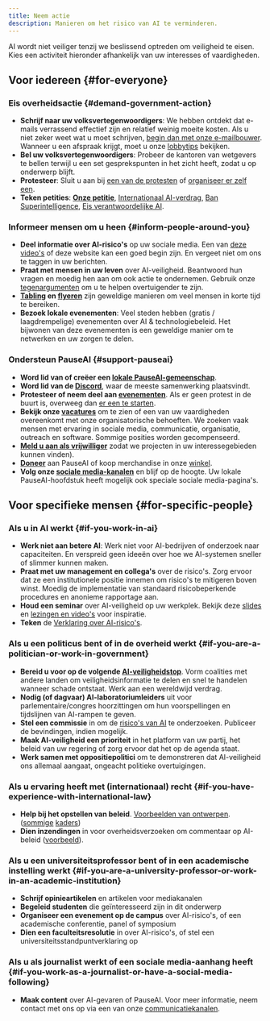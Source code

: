 ```yaml
---
title: Neem actie
description: Manieren om het risico van AI te verminderen.
---
```


AI wordt niet veiliger tenzij we beslissend optreden om veiligheid te eisen.
Kies een activiteit hieronder afhankelijk van uw interesses of vaardigheden.

## Voor iedereen {#for-everyone}

### Eis overheidsactie {#demand-government-action}

- **Schrijf naar uw volksvertegenwoordigers**: We hebben ontdekt dat e-mails verrassend effectief zijn en relatief weinig moeite kosten. Als u niet zeker weet wat u moet schrijven, [begin dan met onze e-mailbouwer](/email-builder). Wanneer u een afspraak krijgt, moet u onze [lobbytips](/lobby-tips) bekijken.
- **Bel uw volksvertegenwoordigers**: Probeer de kantoren van wetgevers te bellen terwijl u een set gesprekspunten in het zicht heeft, zodat u op onderwerp blijft.
- **Protesteer**: Sluit u aan bij [een van de protesten](https://pauseai.info/protests) of [organiseer er zelf een](https://pauseai.info/organizing-a-protest).
- **Teken petities**: [**Onze petitie**](/statement), [Internationaal AI-verdrag](https://aitreaty.org), [Ban Superintelligence](https://chng.it/Djjfj2Gmpk), [Eis verantwoordelijke AI](https://www.change.org/p/artificial-intelligence-time-is-running-out-for-responsible-ai-development-91f0a02c-130a-46e1-9e55-70d6b274f4df).

### Informeer mensen om u heen {#inform-people-around-you}

- **Deel informatie over AI-risico's** op uw sociale media. Een van [deze video's](https://www.youtube.com/watch?v=xBqU1QxCao8&list=PLI46NoubGtIJa0JVCBR-9CayxCOmU0EJt) of deze website kan een goed begin zijn. En vergeet niet om ons te taggen in uw berichten.
- **Praat met mensen in uw leven** over AI-veiligheid. Beantwoord hun vragen en moedig hen aan om ook actie te ondernemen. Gebruik onze [tegenargumenten](/counterarguments) om u te helpen overtuigender te zijn.
- **[Tabling](/tabling) en [flyeren](/flyering)** zijn geweldige manieren om veel mensen in korte tijd te bereiken.
- **Bezoek lokale evenementen**: Veel steden hebben (gratis / laagdrempelige) evenementen over AI & technologiebeleid. Het bijwonen van deze evenementen is een geweldige manier om te netwerken en uw zorgen te delen.

### Ondersteun PauseAI {#support-pauseai}

- **Word lid van of creëer een [lokale PauseAI-gemeenschap](/communities)**.
- **Word lid van de [Discord](https://discord.gg/T3YrWUJsJ5)**, waar de meeste samenwerking plaatsvindt.
- **Protesteer of neem deel aan [evenementen](/events)**. Als er geen protest in de buurt is, overweeg dan [er een te starten](/organizing-a-protest).
- **Bekijk onze [vacatures](/vacancies)** om te zien of een van uw vaardigheden overeenkomt met onze organisatorische behoeften. We zoeken vaak mensen met ervaring in sociale media, communicatie, organisatie, outreach en software. Sommige posities worden gecompenseerd.
- **[Meld u aan als vrijwilliger](/join)** zodat we projecten in uw interessegebieden kunnen vinden).
- **[Doneer](/donate)** aan PauseAI of koop merchandise in onze [winkel](https://pauseai-shop.fourthwall.com/).
- **Volg onze [sociale media-kanalen](https://linktr.ee/pauseai)** en blijf op de hoogte. Uw lokale PauseAI-hoofdstuk heeft mogelijk ook speciale sociale media-pagina's.

## Voor specifieke mensen {#for-specific-people}

### Als u in AI werkt {#if-you-work-in-ai}

- **Werk niet aan betere AI**: Werk niet voor AI-bedrijven of onderzoek naar capaciteiten. En verspreid geen ideeën over hoe we AI-systemen sneller of slimmer kunnen maken.
- **Praat met uw management en collega's** over de risico's. Zorg ervoor dat ze een institutionele positie innemen om risico's te mitigeren boven winst. Moedig de implementatie van standaard risicobeperkende procedures en anonieme rapportage aan.
- **Houd een seminar** over AI-veiligheid op uw werkplek. Bekijk deze [slides](https://drive.google.com/drive/u/1/folders/1p9VtopzMV6Xpk4p6EGYUTna4fLE6G8hd) en [lezingen en video's](https://www.youtube.com/playlist?list=PLI46NoubGtIJa0JVCBR-9CayxCOmU0EJt) voor inspiratie.
- **Teken** de [Verklaring over AI-risico's](https://www.safe.ai/statement-on-ai-risk).

### Als u een politicus bent of in de overheid werkt {#if-you-are-a-politician-or-work-in-government}

- **Bereid u voor op de volgende [AI-veiligheidstop](/summit)**. Vorm coalities met andere landen om veiligheidsinformatie te delen en snel te handelen wanneer schade ontstaat. Werk aan een wereldwijd verdrag.
- **Nodig (of dagvaar) AI-laboratoriumleiders** uit voor parlementaire/congres hoorzittingen om hun voorspellingen en tijdslijnen van AI-rampen te geven.
- **Stel een commissie** in om de [risico's van AI](/risks) te onderzoeken. Publiceer de bevindingen, indien mogelijk.
- **Maak AI-veiligheid een prioriteit** in het platform van uw partij, het beleid van uw regering of zorg ervoor dat het op de agenda staat.
- **Werk samen met oppositiepolitici** om te demonstreren dat AI-veiligheid ons allemaal aangaat, ongeacht politieke overtuigingen.

### Als u ervaring heeft met (internationaal) recht {#if-you-have-experience-with-international-law}

- **Help bij het opstellen van beleid**. [Voorbeelden van ontwerpen](https://www.campaignforaisafety.org/celebrating-the-winners-law-student-moratorium-treaty-competition/). ([sommige](https://futureoflife.org/wp-content/uploads/2023/04/FLI_Policymaking_In_The_Pause.pdf) [kaders](https://www.openphilanthropy.org/research/12-tentative-ideas-for-us-ai-policy/))
- **Dien inzendingen** in voor overheidsverzoeken om commentaar op AI-beleid ([voorbeeld](https://ntia.gov/issues/artificial-intelligence/request-for-comments)).

### Als u een universiteitsprofessor bent of in een academische instelling werkt {#if-you-are-a-university-professor-or-work-in-an-academic-institution}

- **Schrijf opinieartikelen** en artikelen voor mediakanalen
- **Begeleid studenten** die geïnteresseerd zijn in dit onderwerp
- **Organiseer een evenement op de campus** over AI-risico's, of een academische conferentie, panel of symposium
- **Dien een faculteitsresolutie** in over AI-risico's, of stel een universiteitsstandpuntverklaring op

### Als u als journalist werkt of een sociale media-aanhang heeft {#if-you-work-as-a-journalist-or-have-a-social-media-following}

- **Maak content** over AI-gevaren of PauseAI. Voor meer informatie, neem contact met ons op via een van onze [communicatiekanalen](/faq#do-you-have-social-media).
